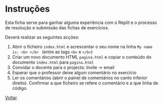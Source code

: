 # Instruções  

Esta ficha serve para ganhar alguma experiência com o Replit e o processo de resolução e submissão das fichas de exercícios.

Deverá realizar as seguintes acções:
1. Abrir o ficheiro `index.html` e acrescentar o seu nome na linha `My name is: <b> </b> ` (entre as tags `<b>` e `</b>`)
2. Criar um novo documento HTML `pagina.html` e copiar o conteúdo do documento `index.html` para `pagina.html`
3. Convidar o docente para o projecto: Invite -> email 
4. Esperar que o professor deixe algum comentário no exercício
5. Ler os comentários (abrir o painel de comentários no canto inferior direito). Confirmar a que ficheiro se refere o comentário e a que linha de código.


[Voltar](/.tutorial/1.begin.md)